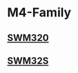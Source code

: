 # M4-Family

## [SWM320](https://github.com/Synwit-Co-Ltd/SWM320)
## [SWM32S](https://github.com/Synwit-Co-Ltd/SWM32S)
